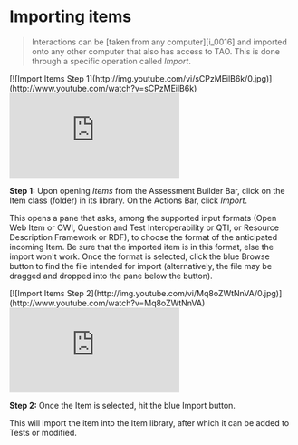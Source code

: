 # Importing items

>Interactions can be [taken from any computer][i_0016] and imported onto any other computer that also has access to TAO. This is done through a specific operation called *Import*.

<div class="hidden-video">
[![Import Items Step 1](http://img.youtube.com/vi/sCPzMEilB6k/0.jpg)](http://www.youtube.com/watch?v=sCPzMEilB6k)
</div>

<div class='embed-container'><iframe src="https://www.youtube.com/embed/sCPzMEilB6k?rel=0" frameborder="0" allowfullscreen="true"></iframe></div>

**Step 1:** Upon opening *Items* from the Assessment Builder Bar, click on the Item class (folder) in its library. On the Actions Bar, click *Import*.

This opens a pane that asks, among the supported input formats (Open Web Item or OWI, Question and Test Interoperability or QTI, or Resource Description Framework or RDF), to choose the format of the anticipated incoming Item. Be sure that the imported item is in this format, else the import won't work. Once the format is selected, click the blue Browse button to find the file intended for import (alternatively, the file may be dragged and dropped into the pane below the button). 

<div class="hidden-video">
[![Import Items Step 2](http://img.youtube.com/vi/Mq8oZWtNnVA/0.jpg)](http://www.youtube.com/watch?v=Mq8oZWtNnVA)
</div>

<div class='embed-container'><iframe src="https://www.youtube.com/embed/Mq8oZWtNnVA?rel=0" frameborder="0" allowfullscreen="true"></iframe></div>

**Step 2:** Once the Item is selected, hit the blue Import button.

This will import the item into the Item library, after which it can be added to Tests or modified.

